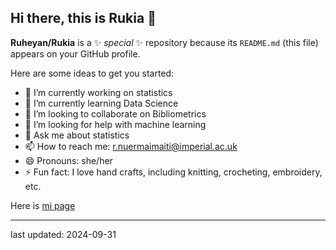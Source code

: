 ## Hi there, this is Rukia 👋


**Ruheyan/Rukia** is a ✨ _special_ ✨ repository because its `README.md` (this file) appears on your GitHub profile.

Here are some ideas to get you started:

- 🔭 I’m currently working on statistics
- 🌱 I’m currently learning Data Science
- 👯 I’m looking to collaborate on Bibliometrics
- 🤔 I’m looking for help with machine learning
- 💬 Ask me about statistics
- 📫 How to reach me: r.nuermaimaiti@imperial.ac.uk
- 😄 Pronouns: she/her
- ⚡ Fun fact: I love hand crafts, including knitting, crocheting, embroidery, etc.

Here is [mi page](https://profiles.imperial.ac.uk/r.nuermaimaiti)
  

------
last updated: 2024-09-31
